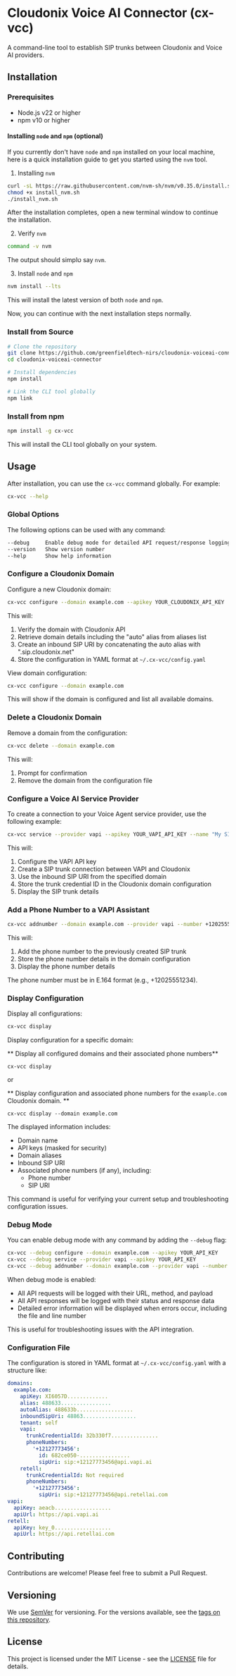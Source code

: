# Cloudonix Voice AI Connector (cx-vcc)

A command-line tool to establish SIP trunks between Cloudonix and Voice AI providers.

## Installation

### Prerequisites
- Node.js v22 or higher
- npm v10 or higher

#### Installing `node` and `npm` (optional)
If you currently don't have `node` and `npm` installed on your local machine, here is a quick installation
guide to get you started using the `nvm` tool.

1. Installing `nvm`
```bash
curl -sL https://raw.githubusercontent.com/nvm-sh/nvm/v0.35.0/install.sh -o install_nvm.sh
chmod +x install_nvm.sh
./install_nvm.sh
```
After the installation completes, open a new terminal window to continue the installation.

2. Verify `nvm`
```bash
command -v nvm
```
The output should simplט say `nvm`.

3. Install `node` and `npm`
```bash
nvm install --lts
```
This will install the latest version of both `node` and `npm`.

Now, you can continue with the next installation steps normally.

### Install from Source
```bash
# Clone the repository
git clone https://github.com/greenfieldtech-nirs/cloudonix-voiceai-connector.git
cd cloudonix-voiceai-connector

# Install dependencies
npm install

# Link the CLI tool globally
npm link
```

### Install from npm
```bash
npm install -g cx-vcc
```
This will install the CLI tool globally on your system.

## Usage

After installation, you can use the `cx-vcc` command globally. For example:

```bash
cx-vcc --help
```

### Global Options

The following options can be used with any command:

```bash
--debug     Enable debug mode for detailed API request/response logging
--version   Show version number
--help      Show help information
```

### Configure a Cloudonix Domain

Configure a new Cloudonix domain:

```bash
cx-vcc configure --domain example.com --apikey YOUR_CLOUDONIX_API_KEY
```

This will:
1. Verify the domain with Cloudonix API
2. Retrieve domain details including the "auto" alias from aliases list
3. Create an inbound SIP URI by concatenating the auto alias with ".sip.cloudonix.net"
4. Store the configuration in YAML format at `~/.cx-vcc/config.yaml`

View domain configuration:

```bash
cx-vcc configure --domain example.com
```

This will show if the domain is configured and list all available domains.

### Delete a Cloudonix Domain

Remove a domain from the configuration:

```bash
cx-vcc delete --domain example.com
```

This will:
1. Prompt for confirmation
2. Remove the domain from the configuration file

### Configure a Voice AI Service Provider

To create a connection to your Voice Agent service provider, use the following example:

```bash
cx-vcc service --provider vapi --apikey YOUR_VAPI_API_KEY --name "My SIP Trunk" --domain example.com
```

This will:
1. Configure the VAPI API key
2. Create a SIP trunk connection between VAPI and Cloudonix
3. Use the inbound SIP URI from the specified domain
4. Store the trunk credential ID in the Cloudonix domain configuration
5. Display the SIP trunk details

### Add a Phone Number to a VAPI Assistant

```bash
cx-vcc addnumber --domain example.com --provider vapi --number +12025551234
```

This will:
1. Add the phone number to the previously created SIP trunk
2. Store the phone number details in the domain configuration
3. Display the phone number details

The phone number must be in E.164 format (e.g., +12025551234).

### Display Configuration

Display all configurations:

```bash
cx-vcc display
```

Display configuration for a specific domain:

** Display all configured domains and their associated phone numbers**
```
cx-vcc display
```

or

** Display configuration and associated phone numbers for the `example.com` Cloudonix domain. **
```
cx-vcc display --domain example.com
```

The displayed information includes:
- Domain name
- API keys (masked for security)
- Domain aliases
- Inbound SIP URI
- Associated phone numbers (if any), including:
  - Phone number
  - SIP URI

This command is useful for verifying your current setup and troubleshooting configuration issues.

### Debug Mode

You can enable debug mode with any command by adding the `--debug` flag:

```bash
cx-vcc --debug configure --domain example.com --apikey YOUR_API_KEY
cx-vcc --debug service --provider vapi --apikey YOUR_API_KEY
cx-vcc --debug addnumber --domain example.com --provider vapi --number +12025551234
```

When debug mode is enabled:
- All API requests will be logged with their URL, method, and payload
- All API responses will be logged with their status and response data
- Detailed error information will be displayed when errors occur, including the file and line number

This is useful for troubleshooting issues with the API integration.

### Configuration File

The configuration is stored in YAML format at `~/.cx-vcc/config.yaml` with a structure like:

```yaml
domains:
  example.com:
    apiKey: XI6057D.............
    alias: 488633................
    autoAlias: 488633b..................
    inboundSipUri: 48863.................
    tenant: self
    vapi:
      trunkCredentialId: 32b330f7...............
      phoneNumbers:
        '+12127773456':
          id: 682ce050-................
          sipUri: sip:+12127773456@api.vapi.ai
    retell:
      trunkCredentialId: Not required
      phoneNumbers:
        '+12127773456':
          sipUri: sip:+12127773456@api.retellai.com
vapi:
  apiKey: aeacb..................
  apiUrl: https://api.vapi.ai
retell:
  apiKey: key_0..................
  apiUrl: https://api.retellai.com

```

## Contributing

Contributions are welcome! Please feel free to submit a Pull Request.

## Versioning

We use [SemVer](http://semver.org/) for versioning. For the versions available, see the [tags on this repository](https://github.com/yourusername/cloudonix-voiceai-connector/tags).

## License

This project is licensed under the MIT License - see the [LICENSE](LICENSE) file for details.

